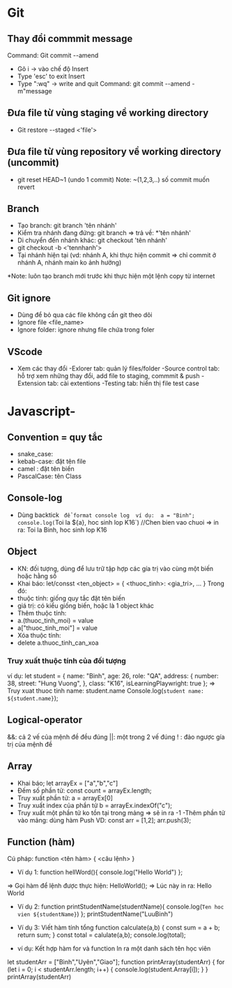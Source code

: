 # Git
## Thay đổi commmit message
Command: Git commit --amend 
- Gõ i -> vào chế độ Insert
- Type 'esc' to exit Insert
- Type ":wq" -> write and quit
Command: git commit --amend -m"message

## Đưa file từ vùng staging về working directory
- Git restore --staged <'file'>

## Đưa file từ vùng repository về working directory (uncommit)
- git reset HEAD~1 (undo 1 commit)
Note: ~(1,2,3,..) số commit muốn revert

## Branch
- Tạo branch: git branch 'tên nhánh'
- Kiểm tra nhánh đang đứng: git branch
    => trả về: *'tên nhánh'
- Di chuyển đến nhánh khác: git checkout 'tên nhánh'
- git checkout -b <'tennhanh'>
- Tại nhánh hiện tại (vd: nhánh A, khi thực hiện commit => chỉ commit ở nhánh A, nhánh main ko ảnh hưởng)

*Note: luôn tạo branch mới trước khi thực hiện một lệnh copy từ internet

## Git ignore
- Dùng để bỏ qua các file không cần git theo dõi
- Ignore file
    <file_name>
- Ignore folder: ignore nhưng file chứa trong foler


## VScode
- Xem các thay đổi
 -Exlorer tab: quản lý files/folder
 -Source control tab: hỗ trợ xem những thay đổi, add file to staging, commmit & push 
 -Extension tab: cài extentions
 -Testing tab: hiển thị file test case
  
# Javascript-
## Convention = quy tắc
- snake_case: 
- kebab-case: đặt tên file
- camel : đặt tên biến
- PascalCase: tên Class

## Console-log
 - Dùng backtick ` để format console log 
 ví dụ: 
 a = "Binh";
 console.log(`Toi la ${a}, hoc sinh lop K16`) //Chen bien vao chuoi
=> in ra: Toi la Binh, hoc sinh lop K16 


## Object
- KN: đối tượng, dùng để lưu trữ tập hợp các gía trị vào cùng một biến hoặc hằng số 
- Khai báo:
let/consst <ten_object> = {
    <thuoc_tinh>: <gia_tri>,
    ...
}
Trong đó:
 - thuộc tính: giống quy tắc đặt tên biến
 - giá trị: có kiểu giống biến, hoặc là 1 object khác
 - Thêm thuộc tính: 
  - a.(thuoc_tinh_moi) = value
  - a["thuoc_tinh_moi"] = value
- Xóa thuộc tính:
 -  delete a.thuoc_tinh_can_xoa

### Truy xuất thuộc tính của đối tượng
ví dụ:
let student = {
    name: "Binh",
    age: 26,
    role: "QA",
    address: {
        number: 38,
        street: "Hung Vuong",
    },
    class: "K16",
    isLearningPlaywright: true
};
=> Truy xuat thuoc tinh name: student.name 
Console.log(`student name: ${student.name}`);

## Logical-operator
&&: cả 2 vế của mệnh đề đều đúng
||: một trong 2 vế đúng
! : đảo ngược gía trị của mệnh đề

## Array
- Khai báo;
let arrayEx = ["a","b","c"]
- Đếm số phần tử: const count = arrayEx.length;
- Truy xuất phần tử: a = arrayEx[0]
- Truy xuất index của phần tử b = arrayEx.indexOf("c");
- Truy xuất một phần tử ko tồn tại trong mảng => sẽ in ra -1
-Thêm phần tử vào mảng: dùng hàm Push
VD: const arr = [1,2];
arr.push(3);

## Function (hàm)
Cú pháp: function <tên hàm> {
    <câu lệnh>
}
- Ví dụ 1:
function hellWord(){
    console.log("Hello World")
};

=> Gọi hàm để lệnh được thực hiện: HelloWorld();
=> Lúc này in ra: Hello World

- Ví dụ 2:
function printStudentName(studentName){
    console.log(`Ten hoc vien ${studentName}`)
};
printStudentName("LuuBinh")

- Ví dụ 3: Viết hàm tính tổng
function calculate(a,b) {
    const sum = a + b;
    return sum;
}
const total = calulate(a,b);
console.log(total);
- ví dụ: Kết hợp hàm for và function
In ra một danh sách tên học viên

let studentArr = ["Bình","Uyên","Giao"];
function printArray(studentArr) {
    for (let i = 0; i < studentArr.length; i++) {
        console.log(student.Array[i]);
    }
}
printArray(studentArr)
